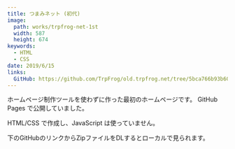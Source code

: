 ```yaml
---
title: つまみネット (初代)
image: 
  path: works/trpfrog-net-1st
  width: 587
  height: 674
keywords:
  - HTML
  - CSS
date: 2019/6/15
links:
  GitHub: https://github.com/TrpFrog/old.trpfrog.net/tree/5bca766b93b6070760cdf96f25c47b114b9ea73b
---
```


ホームページ制作ツールを使わずに作った最初のホームページです。
GitHub Pages で公開していました。

HTML/CSS で作成し、JavaScript は使っていません。

下のGitHubのリンクからZipファイルをDLするとローカルで見られます。
